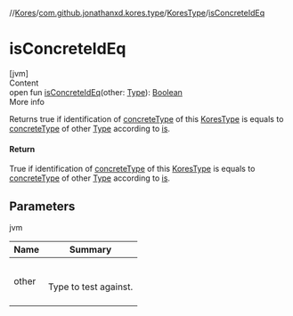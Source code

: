 //[Kores](../../index.md)/[com.github.jonathanxd.kores.type](../index.md)/[KoresType](index.md)/[isConcreteIdEq](is-concrete-id-eq.md)



# isConcreteIdEq  
[jvm]  
Content  
open fun [isConcreteIdEq](is-concrete-id-eq.md)(other: [Type](https://docs.oracle.com/javase/8/docs/api/java/lang/reflect/Type.html)): [Boolean](https://kotlinlang.org/api/latest/jvm/stdlib/kotlin/-boolean/index.html)  
More info  


Returns true if identification of [concreteType](../concrete-type.md) of this [KoresType](index.md) is equals to [concreteType](../concrete-type.md) of other [Type](https://docs.oracle.com/javase/8/docs/api/java/lang/reflect/Type.html) according to [is](is.md).



#### Return  


True if identification of [concreteType](../concrete-type.md) of this [KoresType](index.md) is equals to [concreteType](../concrete-type.md) of other [Type](https://docs.oracle.com/javase/8/docs/api/java/lang/reflect/Type.html) according to [is](is.md).



## Parameters  
  
jvm  
  
|  Name|  Summary| 
|---|---|
| <a name="com.github.jonathanxd.kores.type/KoresType/isConcreteIdEq/#java.lang.reflect.Type/PointingToDeclaration/"></a>other| <a name="com.github.jonathanxd.kores.type/KoresType/isConcreteIdEq/#java.lang.reflect.Type/PointingToDeclaration/"></a><br><br>Type to test against.<br><br>
  
  



